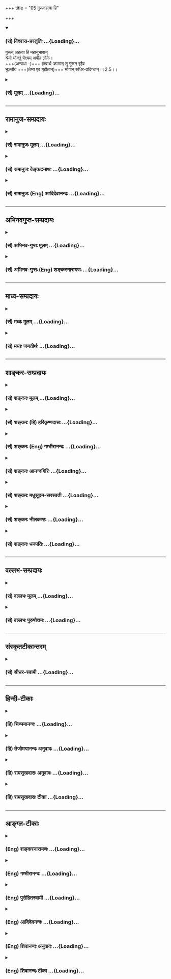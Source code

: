 +++
title = "05 गुरूनहत्वा हि"

+++
<div class="js_include" newlevelforh1="3" title="(सं) विश्वास-प्रस्तुतिः" unfilled url="/purANam_vaiShNavam/mahAbhAratam/06-bhIShma-parva/03-bhagavad-gItA-parva/saMskRtam/vishvAsa-prastutiH/02_sAnkhya-yogaH_sarva-/05_gurUnahatvA_hi.md">
<details open><summary><h3>(सं) विश्वास-प्रस्तुतिः ...{Loading}...</h3></summary>

गुरून् अहत्वा हि महानुभावान्  
श्रेयो भोक्तुं भैक्ष्यम् अपीह लोके।  
+++(अन्यथा -)+++ हत्वार्थ-कामांस् तु गुरून् इहैव  
भुञ्जीय +++(तेभ्य एव गृहीतान्)+++ भोगान् रुधिर-प्रदिग्धान्।।2.5।।
</details>
</div>
<div class="js_include collapsed" newlevelforh1="3" title="(सं) मूलम्" unfilled url="/purANam_vaiShNavam/mahAbhAratam/06-bhIShma-parva/03-bhagavad-gItA-parva/saMskRtam/mUlam/02_sAnkhya-yogaH_sarva-/05_gurUnahatvA_hi.md">
<details><summary><h3>(सं) मूलम् ...{Loading}...</h3></summary>

गुरूनहत्वा हि महानुभावान्  
श्रेयो भोक्तुं भैक्ष्यमपीह लोके।  
हत्वार्थकामांस्तु गुरूनिहैव  
भुञ्जीय भोगान् रुधिरप्रदिग्धान्।।2.5।।
</details>
</div>


_________________
## रामानुज-सम्प्रदायः
<div class="js_include collapsed" newlevelforh1="3" title="(सं) रामानुजः मूलम्" unfilled url="/purANam_vaiShNavam/mahAbhAratam/06-bhIShma-parva/03-bhagavad-gItA-parva/saMskRtam/rAmAnujaH/mUlam/02_sAnkhya-yogaH_sarva-/05_gurUnahatvA_hi.md">
<details><summary><h3>(सं) रामानुजः मूलम् ...{Loading}...</h3></summary>

।।2.5।। अर्जुन उवाच 

पुनरपि पार्थः स्नेह-कारुण्य-धर्माधर्म-भयाकुलो भगवद्-उक्तं
हिततमम् अजानन् इदम् उवाच। भीष्म-द्रोणादिकान् बहु-मन्तव्यान् **गुरून्** कथम्
अहं हनिष्यामि कथन्तरां भोगेष्व् अतिमात्र-सक्तान् तान् हत्वा, तैः भुज्यमानान्
तान् एव भोगान् तद्-रुधिरेण उपसिच्य तेषु आसनेषु उपविश्य भुञ्जीय।  

</details>
</div>
<div class="js_include collapsed" newlevelforh1="3" title="(सं) रामानुजः वेङ्कटनाथः" unfilled url="/purANam_vaiShNavam/mahAbhAratam/06-bhIShma-parva/03-bhagavad-gItA-parva/saMskRtam/rAmAnujaH/venkaTanAthaH/02_sAnkhya-yogaH_sarva-/05_gurUnahatvA_hi.md">
<details><summary><h3>(सं) रामानुजः वेङ्कटनाथः ...{Loading}...</h3></summary>

।। 2.5अथ भगवदुक्तयुद्धारम्भस्य परम्परया
परमनिश्श्रेयसहेतुत्वरूपहिततमत्वाज्ञानात्
तत्प्रतिक्षेपरूपस्यार्जुनवाक्यस्योत्थानं तथाविधाज्ञानस्य
चास्थानस्नेहाद्याकुलतामूलत्वं वदन्नुत्तरमवतारयति पुनरपीति।
उक्तार्थविषयतयापुनरपीदमुवाचेत्युक्तम्। कथम् इत्यादिश्लोके
चकारस्यानुक्तसमुच्चयार्थत्वप्रदर्शनायआदिशब्दः
उपात्तस्यानुपात्तोपलक्षणतया वा।
पूजार्हशब्दविवक्षितबहुमन्तव्यत्वहेतुतयोत्तरश्लोकस्थमत्राकृष्योक्तंगुरूनिति। बहुमन्तव्यानिति
महानुभावान् इत्युत्तरश्लोकस्थानुसन्धानाद्वा ते स्वत एव बहुमन्तव्याः।
पितामहत्वधनुर्वेदाचार्यत्वादिभिरत्यन्तबहुमन्तव्या इति भावः। पुष्पादिभिः
पूजार्हाणां पूजादिनिवृत्तिरेव साहसम् हननं त्वतिसाहसम् गुरुभक्त्या च
तद्विरोधिभिः सह योद्धव्यम् न पुनर्गुरुभिरितिकथं गुरूनिषुभिः
प्रतियोत्स्यामि इत्यस्य भावः। अहंशब्देन
प्रख्यातवंशत्वादिकमभिप्रेतम्। इषुभिः प्रतियोत्स्यामि इत्यस्य
हननपर्यन्तप्रतियुद्धाभिप्रायत्वमुत्तरश्लोकेन
विवृतमितिहनिष्यामीत्युक्तम्। मधुसूदनारिसूदनशब्दाभ्यां नहि त्वमपि
सान्दीपिन्यादिसूदन इति सूचितम्। चर्तुम् इत्यत्र भावमात्रार्थस्तुमुन् न तु
क्रियार्थोपपदिकः। यद्यपि या काचिज्जीविकाऽऽश्रयणीया तथापि
गुरुवधलब्धभोगेभ्य इह लोके परधर्मरूपभैक्षाचरणमपि श्रेयः प्रशस्यतरम्।
महाप्रभावगुरुवधसाध्यपारलौकिकदुःखस्यातिमहत्त्वादिति भावः।
प्रकृतविरुद्धार्थत्वभ्रमव्युदासायपूर्वश्लोकस्थकथंशब्दानुषङ्गादतिनृशंसत्वसामर्थ्यात्
तुशब्दद्योतितवैषम्याच्चकथन्तराम् इत्युक्तम्। गर्हायां ल़डपिजात्वोः
अष्टा.3।3।142विभाषा कथमि लिङ् च अष्टा.3।3।143 इति गर्हार्थ इह
लिङ्प्रत्ययः। अत्रअर्थकामान् इत्यत्र द्वन्द्वादिभ्रान्तिनिवर्तनाय
समासतदंशद्वयार्थोभोगेष्वतिमात्रप्रसक्तान् इत्युक्तः। अर्थेषु कामो
येषामिति विग्रहःअवर्ज्यो हि व्यधिकरणो बहुव्रीहिर्जन्माद्युत्तरपदः।
अर्थ्यन्त इत्यर्था भोगाः कामश्चातिमात्रसङ्गो वक्ष्यते। यद्वा अर्थं
कामयन्त इत्यर्थकामाः ते निष्कामाश्चेत् तद्भोगहरणमपि सह्येत इदं तु
क्षुधितानामोदनहरणवदिति भावः।
हननादप्यतिनृशंसत्वसूचनायभोगरुधिरादिशब्दैरर्थसिद्धिः। तुशब्देन च द्योतितो
विशेषस्तैरित्यादिना उक्तः। इहैव इत्यनेन विवक्षितोनृशंसत्वातिशयस्तेषु
इत्यादिना दर्शितः। गुरुवधसाध्यभोगा रुधिरप्रदिग्धगुरुस्मृतिहेतुत्वात्
स्वयमपि तथाविधा इव दुर्भोजा भवन्तीत्यैहलौकिकसुखमपि नास्तीति
रुधिरप्रदिग्धशब्दाभिप्राय इत्याह तद्रुधिरेणोपसिच्येति। उपसेचनं हि
स्वयमद्यमानं सदन्यस्यादनहेतुः इह तदुभयमपि विपरीतमिति भावः।  
  
  
  
  

</details>
</div>
<div class="js_include collapsed" newlevelforh1="3" title="(सं) रामानुजः (Eng) आदिदेवानन्दः" unfilled url="/purANam_vaiShNavam/mahAbhAratam/06-bhIShma-parva/03-bhagavad-gItA-parva/saMskRtam/rAmAnujaH/english/AdidevAnandaH/02_sAnkhya-yogaH_sarva-/05_gurUnahatvA_hi.md">
<details><summary><h3>(सं) रामानुजः (Eng) आदिदेवानन्दः ...{Loading}...</h3></summary>

2.4 - 2.5 Arjuna said Again Arjuna, being moved by love, compassion and
fear, mistaking unrighteousness for righteousness, and not
understanding, i.e., not knowing the beneficial words of Sri Krsna, said
as follows: 'How can I slay Bhisma, Drona and others worthy or
reverence; After slaying those elders, though they are intensely
attached to enjoyments, how can I enjoy those very pleasures which are
now being enjoyed by them; For, it will be mixed with their blood.

</details>
</div>


_________________
## अभिनवगुप्त-सम्प्रदायः
<div class="js_include collapsed" newlevelforh1="3" title="(सं) अभिनव-गुप्तः मूलम्" unfilled url="/purANam_vaiShNavam/mahAbhAratam/06-bhIShma-parva/03-bhagavad-gItA-parva/saMskRtam/abhinava-guptaH/mUlam/02_sAnkhya-yogaH_sarva-/05_gurUnahatvA_hi.md">
<details><summary><h3>(सं) अभिनव-गुप्तः मूलम् ...{Loading}...</h3></summary>

।।2.4 2.6।। क्लैव्यादिभिर्निर्भर्त्सनमभिदधत् अधर्मे तव धर्माभिमानोऽयम् +++(N
K [n] omit अयम् S omits the entire sentence)+++ इत्यादि दर्शयति  
कथमित्यादि। कथं भीष्ममहं संख्ये द्रोणं च इत्यादिना भुञ्जीय भोगान्
इत्यनेन च कर्मविशेषानुसन्धानं फलविशेषानुसन्धानं च हेयतया पूर्वपक्षे +++(N
omit पूर्वपक्षे)+++ सूचयति। नैतद्विद्मः इत्यनेन च कर्मविशेषानुसन्धानमाह।
निरनुसन्धानं +++(S K निरभिसन्धानं)+++ तावत् कर्म नोपपद्यते। न च पराजयमभिसन्धाय
युद्धे प्रवर्तते। जयोऽपि नश्चायमनर्थ +++(S k omit नः)+++ एव। तदाह अहत्वा
गुरून् भैक्षमपि चर्तुं श्रेयः। एतच्च निश्चेतुमशक्यं किं जयं कांक्षामः
किं वा पराजयम् जयेऽपि बन्धूनां विनाशात्।  

</details>
</div>
<div class="js_include collapsed" newlevelforh1="3" title="(सं) अभिनव-गुप्तः (Eng) शङ्करनारायणः" unfilled url="/purANam_vaiShNavam/mahAbhAratam/06-bhIShma-parva/03-bhagavad-gItA-parva/saMskRtam/abhinava-guptaH/english/shankaranArAyaNaH/02_sAnkhya-yogaH_sarva-/05_gurUnahatvA_hi.md">
<details><summary><h3>(सं) अभिनव-गुप्तः (Eng) शङ्करनारायणः ...{Loading}...</h3></summary>

2.5 See Comment under 2.6

</details>
</div>


_________________
## माध्व-सम्प्रदायः
<div class="js_include collapsed" newlevelforh1="3" title="(सं) मध्वः मूलम्" unfilled url="/purANam_vaiShNavam/mahAbhAratam/06-bhIShma-parva/03-bhagavad-gItA-parva/saMskRtam/madhvaH/mUlam/02_sAnkhya-yogaH_sarva-/05_gurUnahatvA_hi.md">
<details><summary><h3>(सं) मध्वः मूलम् ...{Loading}...</h3></summary>

।।2.5।। Sri Madhvacharya did not comment on this sloka. The commentary
starts from 2.11.  
  

</details>
</div>
<div class="js_include collapsed" newlevelforh1="3" title="(सं) मध्वः जयतीर्थः" unfilled url="/purANam_vaiShNavam/mahAbhAratam/06-bhIShma-parva/03-bhagavad-gItA-parva/saMskRtam/madhvaH/jayatIrthaH/02_sAnkhya-yogaH_sarva-/05_gurUnahatvA_hi.md">
<details><summary><h3>(सं) मध्वः जयतीर्थः ...{Loading}...</h3></summary>

।।2.5।। Sri Jayatirtha did not comment on this sloka. The commentary
starts from 2.11.  
  

</details>
</div>


_________________
## शाङ्कर-सम्प्रदायः
<div class="js_include collapsed" newlevelforh1="3" title="(सं) शङ्करः मूलम्" unfilled url="/purANam_vaiShNavam/mahAbhAratam/06-bhIShma-parva/03-bhagavad-gItA-parva/saMskRtam/shankaraH/mUlam/02_sAnkhya-yogaH_sarva-/05_gurUnahatvA_hi.md">
<details><summary><h3>(सं) शङ्करः मूलम् ...{Loading}...</h3></summary>

2.5 Sri Sankaracharya did not comment on this sloka. The commentary
starts from 2.10.  
  

</details>
</div>
<div class="js_include collapsed" newlevelforh1="3" title="(सं) शङ्करः (हि) हरिकृष्णदासः" unfilled url="/purANam_vaiShNavam/mahAbhAratam/06-bhIShma-parva/03-bhagavad-gItA-parva/saMskRtam/shankaraH/hindI/harikRShNadAsaH/02_sAnkhya-yogaH_sarva-/05_gurUnahatvA_hi.md">
<details><summary><h3>(सं) शङ्करः (हि) हरिकृष्णदासः ...{Loading}...</h3></summary>

।।2.5।। No such translation is available. Translation starts from 2.10  
  

</details>
</div>
<div class="js_include collapsed" newlevelforh1="3" title="(सं) शङ्करः (Eng) गम्भीरानन्दः" unfilled url="/purANam_vaiShNavam/mahAbhAratam/06-bhIShma-parva/03-bhagavad-gItA-parva/saMskRtam/shankaraH/english/gambhIrAnandaH/02_sAnkhya-yogaH_sarva-/05_gurUnahatvA_hi.md">
<details><summary><h3>(सं) शङ्करः (Eng) गम्भीरानन्दः ...{Loading}...</h3></summary>

2.5 Sri Sankaracharya did not comment on this sloka. The commentary
starts from 2.10.

</details>
</div>
<div class="js_include collapsed" newlevelforh1="3" title="(सं) शङ्करः आनन्दगिरिः" unfilled url="/purANam_vaiShNavam/mahAbhAratam/06-bhIShma-parva/03-bhagavad-gItA-parva/saMskRtam/shankaraH/AnandagiriH/02_sAnkhya-yogaH_sarva-/05_gurUnahatvA_hi.md">
<details><summary><h3>(सं) शङ्करः आनन्दगिरिः ...{Loading}...</h3></summary>

।।2.5।। राज्ञां धर्मेऽपि युद्धे गुर्वादिवधे वृत्तिमात्रफलत्वं गृहीत्वा
पापमारोप्य ब्रूते **गुरूनिति।**
गुरून्भीष्मद्रोणादीन्भ्रात्रादींश्चात्र प्राप्तानहिंसित्वा
महानुभावान्महामाहात्म्याञ्श्रुताध्ययनसंपन्नान् श्रेयः प्रशस्यतरं युक्तं
भोक्तुमभ्यवहर्तुं भैक्षं भिक्षाणां समूहः भिक्षाशनं नृपादीनां निषिद्धमपीह
लोके व्यवहारभूमौ। नहि गुर्वादिहिंसया राज्यभोगोऽपेक्ष्यते। किञ्च हत्वा
गुर्वादीनर्थकामानेव भुञ्जीय न मोक्षमनुभवेयमिहैव भोगो न स्वर्गे।
अर्थकामानेव विशिनष्टि **भोगानिति।** भुज्यन्त इति
भोगास्तान्रुधिरप्रदिग्धांल्लोहितलिप्तानिवात्यन्तगर्हितान्
अतोभोगान्गुरुवधादिसाध्यान्परित्यज्य भिक्षाशनमेव युक्तमित्यर्थः।  

</details>
</div>
<div class="js_include collapsed" newlevelforh1="3" title="(सं) शङ्करः मधुसूदन-सरस्वती" unfilled url="/purANam_vaiShNavam/mahAbhAratam/06-bhIShma-parva/03-bhagavad-gItA-parva/saMskRtam/shankaraH/madhusUdana-sarasvatI/02_sAnkhya-yogaH_sarva-/05_gurUnahatvA_hi.md">
<details><summary><h3>(सं) शङ्करः मधुसूदन-सरस्वती ...{Loading}...</h3></summary>

।।2.5।। ननु भीष्मद्रोणयोः पूजार्हत्वं गुरुत्वेनैव एवमन्येषामपि कृपादीनां।
नच तेषां गुरुत्वेन स्वीकारः सांप्रतमुचितःगुरोरप्यवलिप्तस्य
कार्याकार्यमजानतः। उत्पथप्रतिपन्नस्य परित्यागो विधीयते।। इति स्मृतेः।
तस्मादेषां युद्धगर्वेणावलिप्तानामन्यायराज्यग्रहणेन शिष्यद्रोहेण च
कार्याकार्यविवेकशून्यानामुत्पथनिष्ठानां वधएव श्रेयानित्याशङ्क्याह
गुरूनहत्वा परलोकस्तावदस्त्येव अस्मिंस्तु लोके तैर्हृतराज्यानां नो
नृपादीनां निषिद्धं भैक्षमपि भोक्तुं श्रेयः प्रशस्यतरमुचितं  
  
नतु तद्वधेन राज्यमपि श्रेय इति धर्मेऽपि युद्धे वृत्तिमात्रफलत्वं
गृहीत्वा पापमारोप्य ब्रूते नत्ववलिप्तत्वादिना तेषां गुरुत्वाभाव उक्त
इत्याशङ्क्याह महानुभावानिति। महाननुभावः श्रुताध्ययनतपआचारादिनिबन्धनः
प्रभावो येषां तान्। तथाच कालकामादयोऽपि यैर्वशीकृतास्तेषां
पुण्यातिशयशालिनां नावलिप्तत्वादिक्षुद्रपाप्मसंश्लेष इत्यर्थः।
हिमहानुभावानित्येकं वा पदम्। हिमं जाड्यमप्नहन्तीति हिमहा
आदित्योऽग्निर्वा तस्येवानुभावः सामर्थ्यं येषां तान्।
तथाचातितेजस्वित्वात्तेषामवलिप्तत्वादिदोषो नास्त्येवधर्मव्यतिक्रमो दृष्ट
ईश्वराणां च साहसम्। तेजीयसां न दोषाय वह्नेः सर्वभुजो यथा।। इत्युक्तेः।
ननु यदार्थलुब्धाः सन्तो युद्धे प्रवृत्तास्तदैषां विक्रीतात्मनां
कुतस्त्यं पूर्वोक्तं माहात्म्यम्। तथाचोक्तं भीष्मेण
युधिष्ठिरंप्रतिअर्थस्य पुरुषो दासो दासस्त्वर्थो न कस्यचित्। इति सत्यं
महाराज बद्धोऽस्म्यर्थेन कौरवैः।। इत्याशड्क्याह हत्वेति। अर्थलुब्धा अपि
ते मदपेक्षया गुरवो भवन्त्येवेति पुनर्गुरुग्रहणेनोक्तम्। तुशब्दोऽप्यर्थे।
ईदृशानपि गुरून्हत्वा भोगानेव भुञ्जीय नतु मोक्षं लभेय। भुज्यन्त इति भोगा
विषयाः। कर्मणि घञ्। ते च भोगा इहैव न परलोके। इहापि च रुधिरप्रदिग्धा इव
अपयशोव्याप्तत्वेनात्यन्तजुगुप्सिता इत्यर्थः। यदेहाप्येवं तदा परलोकदुःखं
कियद्वर्णनीयमिति भावः। अथवा गुरून्हत्वार्थकामात्मकान्भोगानेव भुञ्जीय नतु
धर्ममोक्षावित्यर्थकामपदस्य भोगविशेषणतया व्याख्यानान्तरं द्रष्टव्यम्।  

</details>
</div>
<div class="js_include collapsed" newlevelforh1="3" title="(सं) शङ्करः नीलकण्ठः" unfilled url="/purANam_vaiShNavam/mahAbhAratam/06-bhIShma-parva/03-bhagavad-gItA-parva/saMskRtam/shankaraH/nIlakaNThaH/02_sAnkhya-yogaH_sarva-/05_gurUnahatvA_hi.md">
<details><summary><h3>(सं) शङ्करः नीलकण्ठः ...{Loading}...</h3></summary>

।।2.5।। ननु युद्धोद्यतानां गुरूणामपि वधः श्रेयानित्याशङ्क्याह
**गुरूनिति।** यद्यपि त्वदुक्तं प्रशस्तमेव तथापि महानुभावान् गुरूनहत्वा
भैक्षमेव भोक्तुं श्रेयः प्रशस्ततरम्। एवं तर्हि गुरूंस्त्यक्त्वा
दुर्योधनादीनेव दुष्टान् जहीत्याशङ्क्याह **अर्थकामानिति।** धनार्थिनो
गुरवोऽवश्यं दुर्योधनसाहाय्यं करिष्यन्ति तेन तद्वधोऽपि प्रसक्त
एवेत्यर्थः। तुशब्दः पक्षान्तरोपन्यासार्थः। इहैव न तु परलोके। भुञ्जीयेति
संप्रश्ने लिङ्। गुरूनहत्वा भैक्षं श्रेयः उत हत्वा भोगसंपादनं श्रेय इति
संप्रश्ने स्वयमेवान्त्यपक्षे दूषणमाह **रुधिरप्रदिग्धानिति।  
**

</details>
</div>
<div class="js_include collapsed" newlevelforh1="3" title="(सं) शङ्करः धनपतिः" unfilled url="/purANam_vaiShNavam/mahAbhAratam/06-bhIShma-parva/03-bhagavad-gItA-parva/saMskRtam/shankaraH/dhanapatiH/02_sAnkhya-yogaH_sarva-/05_gurUnahatvA_hi.md">
<details><summary><h3>(सं) शङ्करः धनपतिः ...{Loading}...</h3></summary>

।।2.5।। एवं तर्हि राज्यालाभेन भोगाभावे भिक्षाटनं कर्तव्यं
भविष्यतीत्याशङ्कामिष्टापत्त्या परिहरति **गुरुनिति।**
गुरुन्भीष्मद्रोणादीन्महानुभावानहत्वाहिंसित्वा इहास्मिँल्लोके भैक्षमपि
भिक्षया लब्धमन्नं क्षत्रियस्य निषिद्धमपि भोक्तुमशितुं श्रेयः प्रशस्यम्।
गुरुहिंसावर्जनार्थस्य भिक्षाशनस्य प्रत्यवायाजनकत्वात्। गुर्वहननेन
नरकाभावं महानतिप्रसिद्धोऽनुभावः प्रभावो येषामिति विशेषणेनापकीर्त्यभावं च
गुणमुक्त्वा हनने दोषमाह **हत्वेति।** महानुभावानित्यस्यात्रापि संबन्धः।
गुरुन्महानुभावान्हत्वा भोगानर्थकामानिहैव भुञ्जीय नतु परलोके इहापि
रुधिरप्रदिग्धान्। अपकीर्तिव्याप्तत्वेनात्यन्तजुगुप्सितानित्यर्थः।
अर्थकामानिति गुरुविशेषणम्। तथाचार्थतृष्णाकुलत्वेनैते तावद्युद्धान्न
निवर्तेरन् तस्मादेतद्वधः प्रसज्येतैवेत्यर्थः। तथाचोक्तं भीष्मेणअर्थस्य
पुरुषो दासो दासस्त्वर्थो न कस्यचित्। इति सत्यं महाराज बद्धोऽस्म्यर्थेन
कौरवैः।। इत्यपरे। केचित्तु ननुगुरोरप्यवलिप्तस्य कार्याकार्यमजानतः।
उत्पथप्रतिपन्नस्य परित्यागो विधायते।। इति स्मृतेस्तेषां
युद्धगर्वेणावलिप्तानामन्यायराज्यग्रहणेन शिष्यद्रोहेण च
कार्याकार्यविवेकशून्यानामुत्पथनिष्ठानां च वधएव श्रेयानित्याशङ्क्याह
**गुरुनिति।** महान् श्रुताध्ययनादिनिबन्धनः प्रभावो येषां तान्। तथाच
कालकामादयोऽपि यैर्वशीकृतास्तेषां पुण्यातिशायिनां
नावलिप्तत्वादिक्षुद्रपाप्मसंश्लेष इत्यर्थः। हिमहानुभावानित्येकं वा पदम्।
हिमं जाड्यमपहन्तीति हिमहा आदित्योऽग्निर्वा तस्येवानुभावः सामर्थ्यं येषां
तान्। तथाचातितेजस्वित्वात्तेषामवलिप्तत्वादिदोषो नास्त्येवधर्मव्यतिक्रमो
दृष्ट ईश्वराणां च साहसम्। तेजीयसां न दोषाय वह्नेः सर्वभुजो यथा।।
इत्युक्तेरिति वर्णयन्ति तत्रैतदीयोत्थापनोक्तस्मृतौ
अवलिप्तत्वादिदोषप्रयुक्तत्यागविधानेन वधानुत्त्या तच्छ्रेयस्त्वस्य
दूरापास्तत्वमस्ति नवेति विद्वद्भिर्विचार्यम्। किंच यत्तु ननु
पदार्थलुब्धाः सन्तो युद्धे प्रवृत्तास्तदैषां विक्रीतात्मनां कुतस्त्यं
पूर्वोक्तं माहात्म्यम्। तथाचोक्तं भीष्मेण युधिष्ठिरं प्रतिअर्थस्य पुरुषो
दासः इत्यादीत्याशङ्क्याहहत्वेतीत्युत्तरार्धं तैरवतारितं
तत्राप्येतन्मूलकावलिप्तत्वादिदोषाणां तैरेव
तदीयातिप्रसिद्धमहानुभावत्वातितेजस्वित्ववर्णनेन
समाहितत्वात्पुनरीदृक्शङ्काया उत्थानमस्ति नवेति विचारणीयम्।  

</details>
</div>


_________________
## वल्लभ-सम्प्रदायः
<div class="js_include collapsed" newlevelforh1="3" title="(सं) वल्लभः मूलम्" unfilled url="/purANam_vaiShNavam/mahAbhAratam/06-bhIShma-parva/03-bhagavad-gItA-parva/saMskRtam/vallabhaH/mUlam/02_sAnkhya-yogaH_sarva-/05_gurUnahatvA_hi.md">
<details><summary><h3>(सं) वल्लभः मूलम् ...{Loading}...</h3></summary>

।।2.5।। अतो गुर्वादिहननं लोकवेदविरुद्धमित्याह गुरूनिति।
महानुभावान्गुरूनहत्वा भैक्ष्यं भिक्षालब्धमन्नं भोक्तुं सन्न्यासिनेव लोके
श्रेष्ठम्। तान् रुधिरप्रदिग्धान्भोगानहं भुञ्जीयेति हि काकुः।
नैतद्युक्तमिति भावः।  

</details>
</div>
<div class="js_include collapsed" newlevelforh1="3" title="(सं) वल्लभः पुरुषोत्तमः" unfilled url="/purANam_vaiShNavam/mahAbhAratam/06-bhIShma-parva/03-bhagavad-gItA-parva/saMskRtam/vallabhaH/puruShottamaH/02_sAnkhya-yogaH_sarva-/05_gurUnahatvA_hi.md">
<details><summary><h3>(सं) वल्लभः पुरुषोत्तमः ...{Loading}...</h3></summary>

  
  
।।2.5।। गुरूणां मारणा**द्रि৷৷৷৷৷৷৷৷৷৷৷৷৷৷৷৷**क्षाटनं श्रेयः न तु
तन्मारणेन राज्यभोग इत्याह गुरूनिति। गुरून्भीष्मद्रोणादीन् अहत्वा इह लोके
भैक्षं भिक्षान्नमपि भोक्तुं श्रेयः श्रेयोरूपमित्यर्थः। यतस्ते महानुभावाः
महतो भगवतोऽनुभावका इत्यर्थः। इह लोके तथा भोगेन परलोके सुखं स्यादितीह
लोकपदेन ज्ञापितम्। एतेषां मारणेन तु परलोक एव दुःखं भविष्यतीति न
किन्त्विह लोक एव नरकादिसमं दुःखं भविष्यतीत्याह हत्वेति। अर्थकामान्
अर्थात्मकान् गुरून् हत्वा तु इहैव रुधिरप्रदिग्धान् रुधिरावलिप्तान्
भोगान् भुञ्जीय अश्नीयाम्।  
  
  
  

</details>
</div>


_________________
## संस्कृतटीकान्तरम्
<div class="js_include collapsed" newlevelforh1="3" title="(सं) श्रीधर-स्वामी" unfilled url="/purANam_vaiShNavam/mahAbhAratam/06-bhIShma-parva/03-bhagavad-gItA-parva/saMskRtam/shrIdhara-svAmI/02_sAnkhya-yogaH_sarva-/05_gurUnahatvA_hi.md">
<details><summary><h3>(सं) श्रीधर-स्वामी ...{Loading}...</h3></summary>

।।2.5।। तर्हि तव देहयात्रापि न स्यादिति चेत्तत्राह **गुरूनिति।**
गुरून्द्रोणादीनहत्वा परलोकविरुद्धो गुरुवधस्तमकृत्वा इह लोके भिक्षान्नमपि
भोक्तुं श्रेयः उचितम्। विपक्षे तु न केवलं परत्र दुःखं इहैव तु
नरकदुःखमनुभवेयमित्याह **हत्वेति।** गुरून्हत्वा इहैव तु रुधिरेण
प्रदिग्धान्प्रकर्षेण लिप्तानर्थकामात्मकान्भोगानहं भुञ्जीय अश्नीयाम्।
यद्वा अर्थकामानिति गुरूणां विशेषणम्। अर्थतृष्णाकुलत्वादेते
तावद्युद्धान्न निवर्तेरन्। तस्मादेतद्वधः प्रसज्येतैवेत्यर्थः। तथाच
युधिष्ठिरं प्रति भीष्मेणोक्तम्अर्थस्य पुरुषो दासो दासस्त्वर्थो न
कस्यचित्। इति सत्यं महाराज बद्धोऽस्म्यर्थेन कौरवैः।। इति।  

</details>
</div>


_________________
## हिन्दी-टीकाः
<div class="js_include collapsed" newlevelforh1="3" title="(हि) चिन्मयानन्दः" unfilled url="/purANam_vaiShNavam/mahAbhAratam/06-bhIShma-parva/03-bhagavad-gItA-parva/hindI/chinmayAnandaH/02_sAnkhya-yogaH_sarva-/05_gurUnahatvA_hi.md">
<details><summary><h3>(हि) चिन्मयानन्दः ...{Loading}...</h3></summary>

।।2.5।। अत्यन्त उच्च प्रतीत होने वाले परन्तु वास्तव में अर्थशून्य तर्क
अर्जुन पुन प्रस्तुत करता है क्योंकि स्वयं को न समझने के कारण वह अपनी
समस्या को भी नहीं समझ पाया है।  
यहाँ उसने अपने गुरुओं अर्थात् भीष्म और द्रोण को महानुभाव कहा है जिसका
अर्थ है अपने युग के आदर्श पुरुष। अपनी संस्कृति में जो कुछ उच्च और
श्रेष्ठ है उसके वे प्रतीक स्वरूप हैं जिन्होंने विशाल और उदार अन्तकरण से
सनातन धर्म के लिये अनेक प्रकार के त्याग किये। अपनी संस्कृति के ऐसे
श्रेष्ठ आदर्श युगपुरुषों का नाश केवल व्यक्तिगत शक्ति एवं पदलिप्सा के
लिये करना किसी प्रकार उचित नहीं प्रतीत होता है। केवल वह युग विशेष ही
नहीं बल्कि इन महापुरुषों के अमूल्य जीवनोच्छेद होने से भावी पीढ़ियाँ भी
दरिद्र हो जायेंगी।  
अर्जुन कहता है कि संस्कृति के उपवन के सुन्दरतम् सुमनों को विनष्ट करने का
विचार त्याग कर पाण्डवों के लिये भिक्षान्न पर जीवन यापन करना अधिक उचित
होगा। इन गुरुजनों को मारकर प्राप्त किये गये राज्य का उपभोग भी वह नहीं कर
सकेगा क्योंकि वे सब उनकी कटु स्मृतियों और मूल्यवान रक्त से सने होंगे
जिनको विस्मृत कर पाना कठिन होगा।  
एक बार यदि हम परिस्थिति का त्रुटिपूर्ण आकलन कर लेते हैं तो भावनाओं के
कारण हमारी बुद्धि पर आवरण पड़ जाता है और तब हम भी जीवन में अर्जुन के
समान व्यवहार करने लगते हैं। इसका स्पष्ट संकेत व्यास जी द्वारा इस घटना
में किये गये विस्तृत वर्णन में देखने को मिलता है।  

</details>
</div>
<div class="js_include collapsed" newlevelforh1="3" title="(हि) तेजोमयानन्दः अनुवादः" unfilled url="/purANam_vaiShNavam/mahAbhAratam/06-bhIShma-parva/03-bhagavad-gItA-parva/hindI/tejomayAnandaH/anuvAdaH/02_sAnkhya-yogaH_sarva-/05_gurUnahatvA_hi.md">
<details><summary><h3>(हि) तेजोमयानन्दः अनुवादः ...{Loading}...</h3></summary>

।।2.5।। इन महानुभाव गुरुजनों को मारने से इस लोक में भिक्षा का अन्न भी
ग्रहण करना अधिक कल्याण कारक है, क्योंकि गुरुजनों को मारकर मैं इस लोक में
रक्तरंजित अर्थ और काम रूप भोगों को ही भोगूँगा।।

</details>
</div>
<div class="js_include collapsed" newlevelforh1="3" title="(हि) रामसुखदासः अनुवादः" unfilled url="/purANam_vaiShNavam/mahAbhAratam/06-bhIShma-parva/03-bhagavad-gItA-parva/hindI/rAmasukhadAsaH/anuvAdaH/02_sAnkhya-yogaH_sarva-/05_gurUnahatvA_hi.md">
<details><summary><h3>(हि) रामसुखदासः अनुवादः ...{Loading}...</h3></summary>

।।2.5।। महानुभाव गुरुजनोंको न मारकर इस लोकमें मैं भिक्षाका अन्न खाना भी
श्रेष्ठ समझता हूँ। क्योंकि गुरुजनोंको मारकर यहाँ रक्तसे सने हुए तथा
धनकी कामनाकी मुख्यतावाले भोगोंको ही तो भोगूँगा!

</details>
</div>
<div class="js_include collapsed" newlevelforh1="3" title="(हि) रामसुखदासः टीका" unfilled url="/purANam_vaiShNavam/mahAbhAratam/06-bhIShma-parva/03-bhagavad-gItA-parva/hindI/rAmasukhadAsaH/TIkA/02_sAnkhya-yogaH_sarva-/05_gurUnahatvA_hi.md">
<details><summary><h3>(हि) रामसुखदासः टीका ...{Loading}...</h3></summary>

।।2.5।।***व्याख्या --***\[इस श्लोकसे ऐसा प्रतीत होता है कि दूसरे-तीसरे
श्लोकोंमें भगवान्के कहे हुए वचन अब अर्जुनके भीतर असर कर रहे हैं। इससे
अर्जुनके मनमें यह विचार आ रहा है कि भीष्म, द्रोण आदि गुरुजनोंको मारना
धर्मयुक्त नहीं है--ऐसा जानते हुए भी भगवान् मुझे बिना किसी सन्देहके
युद्धके लिये आज्ञा दे रहे हैं, तो कहीं-न-कहीं मेरी समझमें ही गलती है!
इसलिये अर्जुन अब पूर्वश्लोककी तरह उत्तेजित होकर नहीं बोलते, प्रत्युत कुछ
ढिलाईसे बोलते हैं। \]  
**'गुरुनहत्वा ৷৷. भैक्ष्यमपीह लोके'--**अब अर्जुन पहले अपने पक्षको
सामने रखते हुए कहते हैं कि अगर मैं भीष्म, द्रोण आदि पूज्यजनोंके साथ
युद्ध नहीं करूँगा, तो दुर्योधन भी अकेला मेरे साथ युद्ध नहीं करेगा। इस
तरह युद्ध न होनेसे मेरेको राज्य नहीं मिलेगा, जिससे मेरेको दुःख पाना
पड़ेगा। मेरा जीवननिर्वाह भी कठिनतासे होगा। यहाँतक कि क्षत्रियके लिये
निषिद्ध जो भिक्षावृत्ति है, उसको ही जीवन-निर्वाहके लिये ग्रहण करना पड़
सकता है। परन्तु गुरुजनोंको मारनेकी अपेक्षा मैं उस कष्टदायक
भिक्षा-वृत्तिको भी ग्रहण करना श्रेष्ठ मानता हूँ।  
**'इह लोके'** कहनेका तात्पर्य है कि यद्यपि भिक्षा माँगकर खानेसे इस
संसारमें मेरा अपमान-तिरस्कार होगा, लोग मेरी निन्दा करेंगे, तथापि
गुरुजनोंको मारनेकी अपेक्षा भिक्षा माँगना श्रेष्ठ है।  
**'अपि'**कहनेका तात्पर्य है कि मेरे लिये गुरुजनोंको मारना भी निषिद्ध
है; और भिक्षा माँगना भी निषिद्ध है परन्तु इन दोनोंमें भी गुरुजनोंको
मारना मुझे अधिक निषिद्ध दीखता है।  
**'हत्वार्थकामांस्तु ৷৷. रुधिरप्रदिग्धान्'--**अब अर्जुन भगवान्के
वचनोंकी तरफ दृष्टि करते हुए कहते हैं कि अगर मैं आपकी आज्ञाके अनुसार
युद्ध करूँ, तो युद्धमें गुरुजनोंकी हत्याके परिणाममें मैं उनके खूनसे सने
हुए और जिनमें धन आदिकी कामना ही मुख्य है, ऐसे भोगोंको ही तो भोगूँगा।
मेरेको भोग ही तो मिलेंगे। उन भोगोंके मिलनेसे मुक्ति थोड़े ही होगी!
शान्ति थोड़े ही मिलेगी!  
यहाँ यह प्रश्न हो सकता है कि भीष्म, द्रोण आदि गुरुजन धनके द्वारा ही
कौरवोंसे बँधे थे; अतः यहाँ **अर्थकामान्' पदको **'गुरुन्'**पदका
विशेषण मान लिया जाय तो क्या आपत्ति है; इसका उत्तर यह है कि 'अर्थकी
कामनावाले गुरुजन'--ऐसा अर्थ करना उचित नहीं है। कारण कि पितामह भीष्म,
आचार्य द्रोण आदि गुरुजन धनकी कामनावाले नहीं थे। वे तो दुर्योधनके
वृत्तिभोगी थे उन्होंने दुर्योधनका अन्न खाया था। अतः युद्धके समय
दुर्योधनका साथ छो़ड़ना कर्तव्य न समझकर ही वे कौरवोंके पक्षमें खड़े हुए
थे।  
दूसरी बात अर्जुनने भीष्म द्रोण आदिके लिये **'महानुभावान'**पदका प्रयोग
किया है। अतः ऐसे श्रेष्ठ भाववालोंको अर्थकी कामनावाले कैसे कहा जा सकता है
तात्पर्य है कि जो महानुभाव हैं, वे अर्थकी कामनावाले नहीं हो सकते; और जो
अर्थकी कामनावाले हैं वे महानुभाव नहीं हो सकते। अतः
यहाँ**'अर्थकामान्'**पद **'भोगान्'** पदका ही विशेषण हो सकता है।  
**विशेष बात**  
भगवान्ने दूसरे-तीसरे श्लोकोंमें अर्जुनके कल्याणकी दृष्टिसे ही उन्हें
कायरताको छोड़कर युद्धके लिये खड़ा होनेकी आज्ञा दी थी। परन्तु अर्जुन उलटा
ही समझे अर्थात् वे समझे कि भगवान् राज्यका भोग करनेकी दृष्टिसे ही युद्धकी
आज्ञा देते हैं।**(टिप्पणी प₀ 42)**पहले तो अर्जुनका युद्ध न करनेका एक
ही पक्ष था, जिससे वे धनुषबाण छोड़कर और शोकाविष्ट होकर रथके मध्यभागमें
बैठ गये थे (1। 47)। परंतु युद्ध करनेका पक्ष तो भगवान्के कहनेसे ही हुआ
है। तात्पर्य है कि अर्जुनका भाव था कि हमलोग तो धर्मको जानते हैं, पर
दुर्योधन आदि धर्मको नहीं जानते, इसलिये वे धन, राज्य आदिके लोभसे युद्ध
करनेके लिये तैयार खड़े हैं। अब वही बात अर्जुन यहाँ अपने लिये कहते हैं कि
अगर मैं भी आपकी आज्ञाके अनुसार युद्ध करूँ, तो परिणाममें गुरुजनोंके
रक्तसे सने हुए धन, राज्य आदिको ही तो प्राप्त करूँगा! इस तरह अर्जुनको
युद्ध करनेमें बुराई-ही-बुराई दिखायी दे रही है।  
जो बुराई बुराईके रूपमें आती है, उसको मिटाना बड़ा सुगम होता है। परन्तु जो
बुराई अच्छाईके रूपमें आती है, उसको मिटाना बड़ा कठिन होता है;
जैसे--सीताजीके सामने रावण और हनुमान्जीके सामने कालनेमि राक्षस आये तो
उनको सीताजी और हनुमान्जी पहचान नहीं सके; क्योंकि उन दोनोंका वेश साधुओंका
था। अर्जुनकी मान्यतामें युद्धरूप कर्तव्य-कर्म करना बुराई है और युद्ध न
करना भलाई है अर्थात् अर्जुनके मनमें धर्म (हिंसा-त्याग-) रूप भलाईके
वेशमें कर्तव्य-त्यागरूप बुराई आयी है। उनको कर्तव्यत्यागरूप बुराई बुराईके
रूपमें नहीं दीख रही है; क्योंकि उनके भीतर शरीरोंको लेकर मोह है। अतः इस
बुराईको मिटानेमें भगवान्को भी बड़ा जोर पड़ रहा है और समय लग रहा है।  
आजकल समाजमें एकताके बहाने वर्ण-आश्रमकी मर्यादाको मिटानेकी कोशिश की जा
रही है, तो यह बुराई एकतारूप अच्छाईके वेशमें आनेसे बुराईरूपसे नहीं दीख
रही है। अतः वर्ण-आश्रमकी मर्यादा मिटनेसे परिणाममें लोगोंका कितना पतन
होगा, लोगोंमें कितना आसुरभाव आयेगा--इस तरफ दृष्टि ही नहीं जाती। ऐसे ही
धनके बहाने लोग झूठ, कपट, बेईमानी, ठगी, विश्वासघात आदि-आदि दोषोंको भी
दोषरूपसे नहीं जानते। यहाँ अर्जुनमें धर्मके रूपमें बुराई आयी है कि हम
भीष्म, द्रोण आदि महानुभावोंको कैसे मार सकते हैं; क्योंकि हम धर्मको
जाननेवाले हैं। तात्पर्य है कि अर्जुनने जिसको अच्छाई माना है, वह
वास्तवमें बुराई ही है; परन्तु उसमें मान्यता अच्छाईकी होनेसे वह
बुराईरूपसे नहीं दीख रही है।  
  
  
***सम्बन्ध--***भगवान्के वचनोंमें ऐसी विलक्षणता है कि वे अर्जुनके भीतर
अपना प्रभाव डालते जा रहे हैं जिससे अर्जुनको अपने युद्ध न करनेके
निर्णयमें अधिक सन्देह होता जा रहा है। ऐसी अवस्थाको प्राप्त हुए अर्जुन
कहते हैं--**

</details>
</div>


_________________
## आङ्ग्ल-टीकाः
<div class="js_include collapsed" newlevelforh1="3" title="(Eng) शङ्करनारायणः" unfilled url="/purANam_vaiShNavam/mahAbhAratam/06-bhIShma-parva/03-bhagavad-gItA-parva/english/shankaranArAyaNaH/02_sAnkhya-yogaH_sarva-/05_gurUnahatvA_hi.md">
<details><summary><h3>(Eng) शङ्करनारायणः ...{Loading}...</h3></summary>

2.5. It is good indeed even to go about begging in this world without
killing the elders of great dignity; but with greed for wealth, I would
not enjoy, by killing my elders, the blood-stained objects of pleasures.

</details>
</div>
<div class="js_include collapsed" newlevelforh1="3" title="(Eng) गम्भीरानन्दः" unfilled url="/purANam_vaiShNavam/mahAbhAratam/06-bhIShma-parva/03-bhagavad-gItA-parva/english/gambhIrAnandaH/02_sAnkhya-yogaH_sarva-/05_gurUnahatvA_hi.md">
<details><summary><h3>(Eng) गम्भीरानन्दः ...{Loading}...</h3></summary>

2.5 Rather than killing the noble-minded elders, it is better in this
world to live even on alms. But by killing the elders we shall only be
enjoying here the pleasures of wealth and desireable things drenched in
blood.

</details>
</div>
<div class="js_include collapsed" newlevelforh1="3" title="(Eng) पुरोहितस्वामी" unfilled url="/purANam_vaiShNavam/mahAbhAratam/06-bhIShma-parva/03-bhagavad-gItA-parva/english/purohitasvAmI/02_sAnkhya-yogaH_sarva-/05_gurUnahatvA_hi.md">
<details><summary><h3>(Eng) पुरोहितस्वामी ...{Loading}...</h3></summary>

2.5 Rather would I content myself with a beggar's crust that kill these
teachers of mine, these precious noble souls! To slay these masters who
are my benefactors would be to stain the sweetness of life's pleasures
with their blood.

</details>
</div>
<div class="js_include collapsed" newlevelforh1="3" title="(Eng) आदिदेवनन्दः" unfilled url="/purANam_vaiShNavam/mahAbhAratam/06-bhIShma-parva/03-bhagavad-gItA-parva/english/AdidevanandaH/02_sAnkhya-yogaH_sarva-/05_gurUnahatvA_hi.md">
<details><summary><h3>(Eng) आदिदेवनन्दः ...{Loading}...</h3></summary>

2.5 It is better even to live on a beggar's fare in this world than to
slay these most venerable teachers. If I should slay my teachers, though
degraded they be by desire for wealth, I would be enjoying only
blood-stained pleasures here.

</details>
</div>
<div class="js_include collapsed" newlevelforh1="3" title="(Eng) शिवानन्दः अनुवादः" unfilled url="/purANam_vaiShNavam/mahAbhAratam/06-bhIShma-parva/03-bhagavad-gItA-parva/english/shivAnandaH/anuvAdaH/02_sAnkhya-yogaH_sarva-/05_gurUnahatvA_hi.md">
<details><summary><h3>(Eng) शिवानन्दः अनुवादः ...{Loading}...</h3></summary>

2.5 Better it is, indeed, in this world to accept alms than to slay the
most noble teachers. But if I kill them, even in this world all my
enjoyments of wealth and fulfilled desires will be stained with (their)
blood.

</details>
</div>
<div class="js_include collapsed" newlevelforh1="3" title="(Eng) शिवानन्दः टीका" unfilled url="/purANam_vaiShNavam/mahAbhAratam/06-bhIShma-parva/03-bhagavad-gItA-parva/english/shivAnandaH/TIkA/02_sAnkhya-yogaH_sarva-/05_gurUnahatvA_hi.md">
<details><summary><h3>(Eng) शिवानन्दः टीका ...{Loading}...</h3></summary>

2.5 गुरून् the Gurus (teachers); अहत्वा instead of slaying; हि indeed;
महानुभावान् most noble; श्रेयः better; भोक्तुम् to eat; भैक्ष्यम् alms;
अपि even; इह here; लोके in the world; हत्वा having slain; अर्थकामान्
desirous of wealth; तु indeed; गुरून् Gurus; इह here; एव also; भुञ्जीय
enjoy; भोगान् enjoyments; रुधिरप्रदिग्धान् stained with blood.No
commentary.

</details>
</div>
